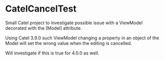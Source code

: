 CatelCancelTest
===============

Small Catel project to investigate possible issue with a ViewModel decorated with the [Model] attribute.

Using Catel 3.9.0 such ViewModel changing a property in an object of the Model will set the wrong value when the editing is cancelled.

Will investigate if this is true for 4.0.0 as well.
